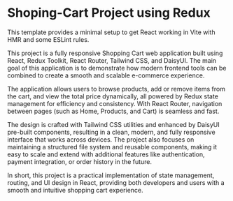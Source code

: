 # Shoping-Cart Project using Redux

This template provides a minimal setup to get React working in Vite with HMR and some ESLint rules.

This project is a fully responsive Shopping Cart web application built using React, Redux Toolkit, React Router, Tailwind CSS, and DaisyUI.
The main goal of this application is to demonstrate how modern frontend tools can be combined to create a smooth and scalable e-commerce experience.

The application allows users to browse products, add or remove items from the cart, and view the total price dynamically, all powered by Redux state management for efficiency and consistency. With React Router, navigation between pages (such as Home, Products, and Cart) is seamless and fast.

The design is crafted with Tailwind CSS utilities and enhanced by DaisyUI pre-built components, resulting in a clean, modern, and fully responsive interface that works across devices. The project also focuses on maintaining a structured file system and reusable components, making it easy to scale and extend with additional features like authentication, payment integration, or order history in the future.

In short, this project is a practical implementation of state management, routing, and UI design in React, providing both developers and users with a smooth and intuitive shopping cart experience.
